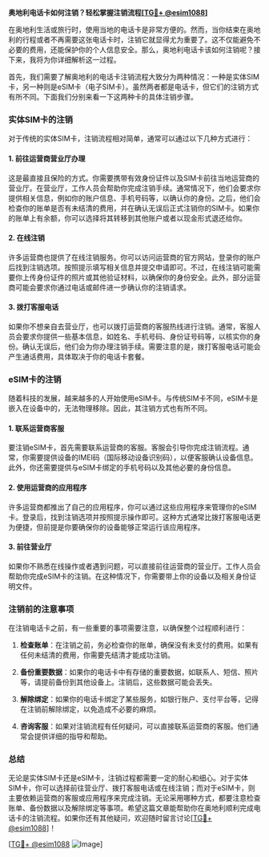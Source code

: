 **奥地利电话卡如何注销？轻松掌握注销流程[[TG💪+ @esim1088](https://t.me/s/esim1088)]**

在奥地利生活或旅行时，使用当地的电话卡是非常方便的。然而，当你结束在奥地利的行程或者不再需要这张电话卡时，注销它就显得尤为重要了。这不仅能避免不必要的费用，还能保护你的个人信息安全。那么，奥地利电话卡该如何注销呢？接下来，我将为你详细解析这一过程。

首先，我们需要了解奥地利的电话卡注销流程大致分为两种情况：一种是实体SIM卡，另一种则是eSIM卡（电子SIM卡）。虽然两者都是电话卡，但它们的注销方式有所不同。下面我们分别来看一下这两种卡的具体注销步骤。

### 实体SIM卡的注销

对于传统的实体SIM卡，注销流程相对简单，通常可以通过以下几种方式进行：

#### 1. 前往运营商营业厅办理

这是最直接且保险的方式。你需要携带有效身份证件以及SIM卡前往当地运营商的营业厅。在营业厅，工作人员会帮助你完成注销手续。通常情况下，他们会要求你提供相关信息，例如你的账户信息、手机号码等，以确认你的身份。之后，他们会检查你的账单是否有未结清的费用，并在确认无误后正式注销你的SIM卡。如果你的账单上有余额，你可以选择将其转移到其他账户或者以现金形式退还给你。

#### 2. 在线注销

许多运营商也提供了在线注销服务。你可以访问运营商的官方网站，登录你的账户后找到注销选项。按照提示填写相关信息并提交申请即可。不过，在线注销可能需要你上传身份证件的照片或其他验证材料，以确保你的身份安全。此外，部分运营商可能会要求你通过电话或邮件进一步确认你的注销请求。

#### 3. 拨打客服电话

如果你不想亲自去营业厅，也可以拨打运营商的客服热线进行注销。通常，客服人员会要求你提供一些基本信息，如姓名、手机号码、身份证号码等，以核实你的身份。确认无误后，他们会为你办理注销手续。需要注意的是，拨打客服电话可能会产生通话费用，具体取决于你的电话卡套餐。

### eSIM卡的注销

随着科技的发展，越来越多的人开始使用eSIM卡。与传统SIM卡不同，eSIM卡是嵌入在设备中的，无法物理移除。因此，其注销方式也有所不同。

#### 1. 联系运营商客服

要注销eSIM卡，首先需要联系运营商的客服。客服会引导你完成注销流程。通常，你需要提供设备的IMEI码（国际移动设备识别码），以便客服确认设备信息。此外，你还需要提供与eSIM卡绑定的手机号码以及其他必要的身份信息。

#### 2. 使用运营商的应用程序

许多运营商都推出了自己的应用程序，你可以通过这些应用程序来管理你的eSIM卡。登录后，找到注销选项并按照提示操作即可。这种方式通常比拨打客服电话更为便捷，但前提是你要确保你的设备能够正常运行该应用程序。

#### 3. 前往营业厅

如果你不熟悉在线操作或者遇到问题，可以直接前往运营商的营业厅。工作人员会帮助你完成eSIM卡的注销。在这种情况下，你需要带上你的设备以及相关身份证明文件。

### 注销前的注意事项

在注销电话卡之前，有一些重要的事项需要注意，以确保整个过程顺利进行：

1. **检查账单**：在注销之前，务必检查你的账单，确保没有未支付的费用。如果有任何未结清的费用，你需要先结清才能成功注销。

2. **备份重要数据**：如果你的电话卡中有存储的重要数据，如联系人、短信、照片等，请提前备份到其他设备上。注销后，这些数据可能会丢失。

3. **解除绑定**：如果你的电话卡绑定了某些服务，如银行账户、支付平台等，记得在注销前解除绑定，以免造成不必要的麻烦。

4. **咨询客服**：如果对注销流程有任何疑问，可以直接联系运营商的客服。他们通常会提供详细的指导和帮助。

### 总结

无论是实体SIM卡还是eSIM卡，注销过程都需要一定的耐心和细心。对于实体SIM卡，你可以选择前往营业厅、拨打客服电话或在线注销；而对于eSIM卡，则主要依赖运营商的客服或应用程序来完成注销。无论采用哪种方式，都要注意检查账单、备份数据以及解除绑定等事项。希望这篇文章能帮助你在奥地利顺利完成电话卡的注销流程。如果你还有其他疑问，欢迎随时留言讨论[[TG💪+ @esim1088](https://t.me/s/esim1088)]！

[[TG💪+ @esim1088](https://t.me/s/esim1088) ![Image](https://i.postimg.cc/4NQfJmqS/Snipaste-2025-05-13-00-14-12.png)]